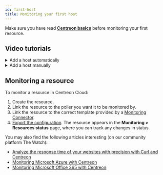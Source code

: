 ```yaml
---
id: first-host
title: Monitoring your first host
---
```


Make sure you have read [**Centreon basics**](concepts.md) before monitoring your first resource.

## Video tutorials

<details>
<summary>Add a host automatically</summary>

<iframe width="100%" height="650" src="https://app.arcade.software/share/Jyodbg4sVZG5OTAHcF2P" frameborder="0" allowfullscreen></iframe>

</details>

<details>
<summary>Add a host manually</summary>

<iframe width="100%" height="650" src="https://app.arcade.software/share/xg4VORcWXdNBogHle80U" frameborder="0" allowfullscreen></iframe>

</details>

## Monitoring a resource

To monitor a resource in Centreon Cloud:

1. Create the resource.
2. Link the resource to the poller you want it to be monitored by.
3. Link the resource to the correct template provided by a [Monitoring Connector](../monitoring/pluginpacks.md).
4. [Export the configuration](../monitoring/monitoring-servers/deploying-a-configuration.md). The resource appears in the **Monitoring > Resources status** page, where you can track any changes in status.

You may also find the following articles interesting (on our community platform The Watch):

* [Analyze the response time of your websites with precision with Curl and Centreon](https://thewatch.centreon.com/product-how-to-21/analyze-the-response-time-of-your-websites-with-precision-with-curl-and-centreon-113)
* [Monitoring Microsoft Azure with Centreon](https://thewatch.centreon.com/product-how-to-21/monitoring-microsoft-azure-with-centreon-114)
* [Monitoring Microsoft Office 365 with Centreon](https://thewatch.centreon.com/product-how-to-21/monitoring-microsoft-office-365-with-centreon-120)
